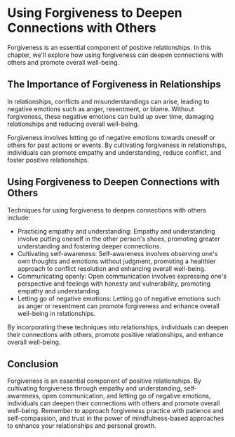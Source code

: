 Using Forgiveness to Deepen Connections with Others
============================================================================================

Forgiveness is an essential component of positive relationships. In this chapter, we'll explore how using forgiveness can deepen connections with others and promote overall well-being.

The Importance of Forgiveness in Relationships
----------------------------------------------

In relationships, conflicts and misunderstandings can arise, leading to negative emotions such as anger, resentment, or blame. Without forgiveness, these negative emotions can build up over time, damaging relationships and reducing overall well-being.

Forgiveness involves letting go of negative emotions towards oneself or others for past actions or events. By cultivating forgiveness in relationships, individuals can promote empathy and understanding, reduce conflict, and foster positive relationships.

Using Forgiveness to Deepen Connections with Others
---------------------------------------------------

Techniques for using forgiveness to deepen connections with others include:

* Practicing empathy and understanding: Empathy and understanding involve putting oneself in the other person's shoes, promoting greater understanding and fostering deeper connections.
* Cultivating self-awareness: Self-awareness involves observing one's own thoughts and emotions without judgment, promoting a healthier approach to conflict resolution and enhancing overall well-being.
* Communicating openly: Open communication involves expressing one's perspective and feelings with honesty and vulnerability, promoting empathy and understanding.
* Letting go of negative emotions: Letting go of negative emotions such as anger or resentment can promote forgiveness and enhance overall well-being in relationships.

By incorporating these techniques into relationships, individuals can deepen their connections with others, promote positive relationships, and enhance overall well-being.

Conclusion
----------

Forgiveness is an essential component of positive relationships. By cultivating forgiveness through empathy and understanding, self-awareness, open communication, and letting go of negative emotions, individuals can deepen their connections with others and promote overall well-being. Remember to approach forgiveness practice with patience and self-compassion, and trust in the power of mindfulness-based approaches to enhance your relationships and personal growth.
